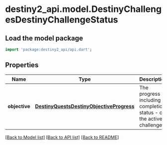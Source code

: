 # destiny2_api.model.DestinyChallengesDestinyChallengeStatus

## Load the model package
```dart
import 'package:destiny2_api/api.dart';
```

## Properties
Name | Type | Description | Notes
------------ | ------------- | ------------- | -------------
**objective** | [**DestinyQuestsDestinyObjectiveProgress**](DestinyQuestsDestinyObjectiveProgress.md) | The progress - including completion status - of the active challenge. | [optional] [default to null]

[[Back to Model list]](../README.md#documentation-for-models) [[Back to API list]](../README.md#documentation-for-api-endpoints) [[Back to README]](../README.md)


